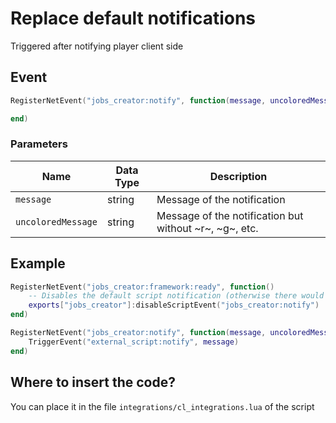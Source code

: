 # Replace default notifications

Triggered after notifying player client side

## Event
``` lua
RegisterNetEvent("jobs_creator:notify", function(message, uncoloredMessage)

end)
```

### Parameters

| Name              | Data Type | Description                 |
| -                 | -         | -                             |
| `message`         | string    | Message of the notification  |
| `uncoloredMessage`         | string    | Message of the notification but without ~r~, ~g~, etc.  |

## Example
``` lua
RegisterNetEvent("jobs_creator:framework:ready", function() 
    -- Disables the default script notification (otherwise there would be 2 notifications)
    exports["jobs_creator"]:disableScriptEvent("jobs_creator:notify")
end)

RegisterNetEvent("jobs_creator:notify", function(message, uncoloredMessage)
    TriggerEvent("external_script:notify", message)
end)
```

## Where to insert the code?
You can place it in the file `integrations/cl_integrations.lua` of the script